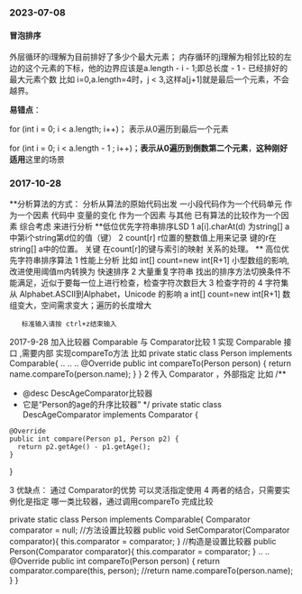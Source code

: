 
### 2023-07-08

#### 冒泡排序

外层循环的i理解为目前排好了多少个最大元素；
内存循环的j理解为相邻比较的左边的这个元素的下标，他的边界应该是a.length - i - 1;即总长度 - 1 - 已经排好的最大元素个数
  比如  i=0,a.length=4时，j < 3,这样a[j+1]就是最后一个元素，不会越界。

**易错点**：

for (int i = 0; i < a.length; i++)；  表示从0遍历到最后一个元素

for (int i = 0; i < a.length - 1 ; i++)；**表示从0遍历到倒数第二个元素**，**这种刚好适用**这里的场景


### 2017-10-28
**分析算法的方式：
分析从算法的原始代码出发
一小段代码作为一个代码单元 作为一个因素
代码中 变量的变化 作为一个因素
与其他 已有算法的比较作为一个因素 综合考虑 来进行分析
**低位优先字符串排序LSD
1 a[i].charAt(d) 为string[] a中第i个string第d位的值（键）
2 count[r] r位置的整数值上用来记录 键的r在string[] a中的位置。
关键 在count[r]的键与索引的映射 关系的处理。
** 高位优先字符串排序算法
1 性能上分析  比如 int[] count=new int[R+1] 小型数组的影响, 改进使用阈值m内转换为 快速排序
2 大量重复字符串 找出的排序方法切换条件不能满足，近似于要每一位上进行检查，检查字符次数巨大
3 检查字符的
4 字符集从 Alphabet.ASCII到Alphabet，Unicode 的影响
a  int[] count=new int[R+1] 数组变大，空间需求变大；遍历的长度增大

	   标准输入请按 ctrl+z结束输入
2017-9-28
加入比较器 Comparable 与 Comparator比较
1 实现 Comparable 接口 ,需要内部 实现compareTo方法
比如
private static class Person implements Comparable<Person>{
..
..
..
@Override
public int compareTo(Person person) {
return name.compareTo(person.name);
}
}
2 传入 Comparator ，外部指定
比如
/**
* @desc DescAgeComparator比较器
*    它是“Person的age的升序比较器”
     */
     private static class DescAgeComparator implements Comparator<Person> {

    @Override
    public int compare(Person p1, Person p2) {
      return p2.getAge() - p1.getAge();
    }
}

3 优缺点： 通过 Comparator的优势 可以灵活指定使用
4 两者的结合，只需要实例化是指定 哪一类比较器，通过调用compareTo 完成比较

private static class Person implements Comparable<Person>{
Comparator comparator = null;
//方法设置比较器
public void SetComparator(Comparator comparator){
this.comparator = comparator;
}
//构造是设置比较器
public Person(Comparator comparator){
this.comparator = comparator;
}
..
..
@Override
public int compareTo(Person person) {
return comparator.compare(this, person);
//return name.compareTo(person.name);
}
}